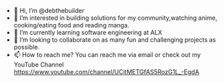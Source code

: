 - 👋 Hi, I’m @debthebuilder
- 👀 I’m interested in building solutions for my community,watching anime, cooking/eating food and reading manga.
- 🌱 I’m currently learning software engineering at ALX
- 💞️ I’m looking to collaborate on as many fun and challenging projects as possible.
- 📫 How to reach me? You can reach me via email or check out my YouTube Channel https://www.youtube.com/channel/UCjtMETGfAS5RozG1L_-EgdA

<!---
debthebuilder/debthebuilder is a ✨ special ✨ repository because its `README.md` (this file) appears on your GitHub profile.
You can click the Preview link to take a look at your changes.
--->
